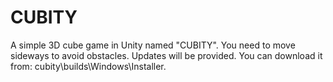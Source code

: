 # CUBITY
A  simple 3D cube game in Unity named "CUBITY". You need to
move sideways to avoid obstacles. Updates will be provided. 
You can download it from:
cubity\builds\Windows\Installer.

